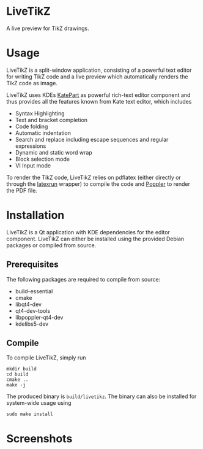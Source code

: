 # LiveTikZ
A live preview for TikZ drawings.

# Usage

LiveTikZ is a split-window application, consisting of a powerful text editor for writing TikZ code and a live preview which automatically renders the TikZ code as image. 

LiveTikZ uses KDEs [KatePart](https://kate-editor.org/about-katepart/) as powerful rich-text editor component and thus provides all the features known from Kate text editor, which includes

* Syntax Highlighting
* Text and bracket completion
* Code folding
* Automatic indentation
* Search and replace including escape sequences and regular expressions
* Dynamic and static word wrap
* Block selection mode
* VI Input mode

To render the TikZ code, LiveTikZ relies on pdflatex (either directly or through the [latexrun](https://github.com/aclements/latexrun) wrapper) to compile the code and [Poppler](https://github.com/danigm/poppler) to render the PDF file. 

# Installation

LiveTikZ is a Qt application with KDE dependencies for the editor component. LiveTikZ can either be installed using the provided Debian packages or compiled from source. 

## Prerequisites

The following packages are required to compile from source:

* build-essential
* cmake
* libqt4-dev
* qt4-dev-tools
* libpoppler-qt4-dev
* kdelibs5-dev

## Compile

To compile LiveTikZ, simply run

```
mkdir build
cd build
cmake ..
make -j
```

The produced binary is `build/livetikz`.
The binary can also be installed for system-wide usage using 
```
sudo make install
```

# Screenshots

